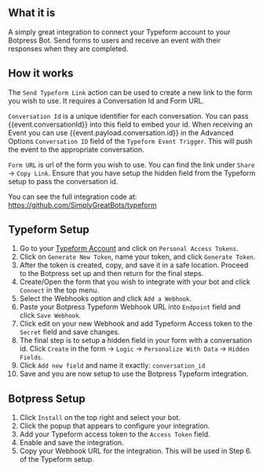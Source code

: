 
## What it is
A simply great integration to connect your Typeform account to your Botpress Bot. Send forms to users and receive an event with their responses when they are completed.

## How it works
The `Send Typeform Link` action can be used to create a new link to the form you wish to use. It requires a Conversation Id and Form URL. 

`Conversation Id` is a unique identifier for each conversation. You can pass {{event.conversationId}} into this field to embed your id. When receiving an Event you can use {{event.payload.conversation.id}} in the Advanced Options `Conversation ID` field of the `Typeform Event Trigger`. This will push the event to the appropriate conversation.

`Form URL` is url of the form you wish to use. You can find the link under `Share` -> `Copy Link`. Ensure that you have setup the hidden field from the Typeform setup to pass the conversation id.

You can see the full integration code at: https://github.com/SimplyGreatBots/typeform

## Typeform Setup
1. Go to your [Typeform Account](https://admin.typeform.com/user) and click on `Personal Access Tokens`.
2. Click on `Generate New Token`, name your token, and click `Generate Token`.
3. After the token is created, copy, and save it in a safe location. Proceed to the Botpress set up and then return for the final steps.
4. Create/Open the form that you wish to integrate with your bot and click `Connect` in the top menu.
5. Select the Webhooks option and click `Add a Webhook`.
6. Paste your Botpress Typeform Webhook URL into `Endpoint` field and click `Save Webhook`.
7. Click edit on your new Webhook and add Typeform Access token to the `Secret` field and save changes.
8. The final step is to setup a hidden field in your form with a conversation id. Click `Create` in the form -> `Logic` -> `Personalize With Data` -> `Hidden Fields`.
9. Click `Add new field` and name it exactly: `conversation_id`
10. Save and you are now setup to use the Botpress Typeform integration.

## Botpress Setup
1. Click `Install` on the top right and select your bot.
2. Click the popup that appears to configure your integration.
3. Add your Typeform access token to the `Access Token` field.
4. Enable and save the integration.
5. Copy your Webhook URL for the integration. This will be used in Step 6. of the Typeform setup.